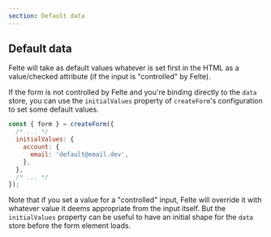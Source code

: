 ```yaml
---
section: Default data
---
```


## Default data

Felte will take as default values whatever is set first in the HTML as a value/checked attribute (if the input is "controlled" by Felte).

If the form is not controlled by Felte and you're binding directly to the `data` store, you can use the `initialValues` property of `createForm`'s configuration to set some default values.

```javascript
const { form } = createForm({
  /* ... */
  initialValues: {
    account: {
      email: 'default@email.dev',
    },
  },
  /* ... */
});
```

Note that if you set a value for a "controlled" input, Felte will override it with whatever value it deems appropriate from the input itself. But the `initialValues` property can be useful to have an initial shape for the `data` store before the form element loads.
